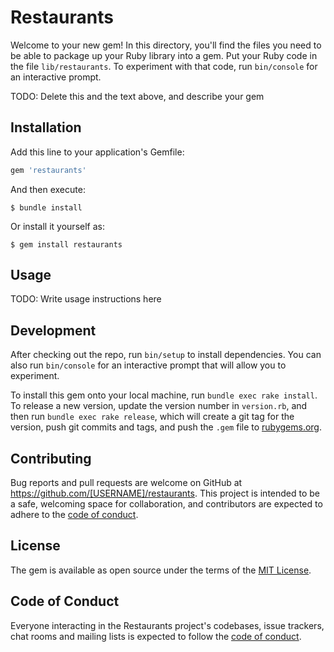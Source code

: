 # Restaurants

Welcome to your new gem! In this directory, you'll find the files you need to be able to package up your Ruby library into a gem. Put your Ruby code in the file `lib/restaurants`. To experiment with that code, run `bin/console` for an interactive prompt.

TODO: Delete this and the text above, and describe your gem

## Installation

Add this line to your application's Gemfile:

```ruby
gem 'restaurants'
```

And then execute:

    $ bundle install

Or install it yourself as:

    $ gem install restaurants

## Usage

TODO: Write usage instructions here

## Development

After checking out the repo, run `bin/setup` to install dependencies. You can also run `bin/console` for an interactive prompt that will allow you to experiment.

To install this gem onto your local machine, run `bundle exec rake install`. To release a new version, update the version number in `version.rb`, and then run `bundle exec rake release`, which will create a git tag for the version, push git commits and tags, and push the `.gem` file to [rubygems.org](https://rubygems.org).

## Contributing

Bug reports and pull requests are welcome on GitHub at https://github.com/[USERNAME]/restaurants. This project is intended to be a safe, welcoming space for collaboration, and contributors are expected to adhere to the [code of conduct](https://github.com/[USERNAME]/restaurants/blob/master/CODE_OF_CONDUCT.md).


## License

The gem is available as open source under the terms of the [MIT License](https://opensource.org/licenses/MIT).

## Code of Conduct

Everyone interacting in the Restaurants project's codebases, issue trackers, chat rooms and mailing lists is expected to follow the [code of conduct](https://github.com/[USERNAME]/restaurants/blob/master/CODE_OF_CONDUCT.md).
